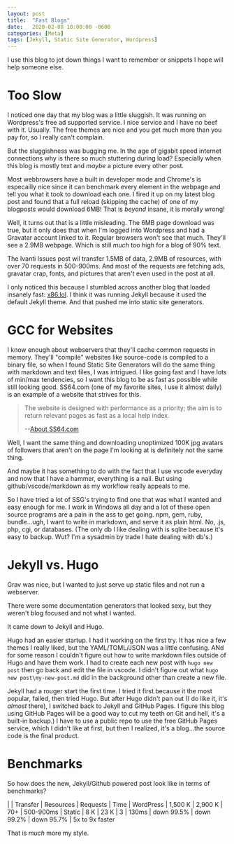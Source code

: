 ```yaml
---
layout: post
title:  "Fast Blogs"
date:   2020-02-08 10:00:00 -0600
categories: [Meta]
tags: [Jekyll, Static Site Generator, Wordpress]
---
```


I use this blog to jot down things I want to remember or snippets I hope will help someone else.

# Too Slow

I noticed one day that my blog was a little sluggish. It was running on Wordpress's free ad supported service. I nice service and I have no beef with it. Usually. The free themes are nice and you get much more than you pay for, so I really can't complain.

But the sluggishness was bugging me. In the age of gigabit speed internet connections why is there so much stuttering during load? Especially when this blog is mostly text and _maybe_ a picture every other post.

Most webbrowsers have a built in developer mode and Chrome's is especailly nice since it can benchmark every element in the webpage and tell you what it took to download each one. I fired it up on my latest blog post and found that a full reload (skipping the cache) of one of my blogposts would download 6MB! That is *beyond* insane, it is morally wrong!

Well, it turns out that is a little misleading. The 6MB page download was true, but it only does that when I'm logged into Wordpress and had a Gravatar account linked to it. Regular browsers won't see that much. They'll see a 2.9MB webpage. Which is still _much_ too high for a blog of 90% text.

The Ivanti Issues post wil transfer 1.5MB of data, 2.9MB of resources, with over 70 requests in 500-900ms. And most of the requests are fetching ads, gravatar crap, fonts, and pictures that aren't even used in the post at all.

I only noticed this because I stumbled across another blog that loaded insanely fast: [x86.lol](https://x86.lol). I think it was running Jekyll because it used the default Jekyll theme. And that pushed me into static site generators.

# GCC for Websites

I know enough about webservers that they'll cache common requests in memory. They'll "compile" websites like source-code is compiled to a binary file, so when I found Static Site Generators will do the same thing with markdown and text files, I was intrigued. I like going fast and I have lots of min/max tendencies, so I want this blog to be as fast as possible while still looking good. SS64.com (one of my favorite sites, I use it almost daily) is an example of a website that strives for this.

> The website is designed with performance as a priority; the aim is to return relevant pages as fast as a local help index.
> 
> --[About SS64.com](https://ss64.com/docs/)

Well, I want the same thing and downloading unoptimized 100K jpg avatars of followers that aren't on the page I'm looking at is definitely not the same thing.

And maybe it has something to do with the fact that I use vscode everyday and now that I have a hammer, everything is a nail. But using github/vscode/markdown as my workflow really appeals to me.

So I have tried a lot of SSG's trying to find one that was what I wanted and easy enough for me. I work in Windows all day and a lot of these open source programs are a pain in the ass to get going. npm, gem, ruby, bundle...ugh, I want to write in markdown, and serve it as plain html. No, .js, php, cgi, or databases. (The only db I like dealing with is sqlite because it's easy to backup. Wut? I'm a sysadmin by trade I hate dealing with db's.)

# Jekyll vs. Hugo

Grav was nice, but I wanted to just serve up static files and not run a webserver.

There were some documentation generators that looked sexy, but they weren't blog focused and not what I wanted.

It came down to Jekyll and Hugo.

Hugo had an easier startup. I had it working on the first try. It has nice a few themes I really liked, but the YAML/TOML/JSON was a little confusing. ANd for some reason I couldn't figure out how to write markdown files outside of Hugo and have them work. I had to create each new post with `hugo new post` then go back and edit the file in vscode. I didn't figure out what `hugo new post\my-new-post.md` did in the background other than create a new file.

Jekyll had a rouger start the first time. I tried it first because it the most popular, failed, then tried Hugo. But after Hugo didn't pan out (I do like it, it's _almost_ there), I switched back to Jekyll and GitHub Pages. I figure this blog using GitHub Pages will be a good way to cut my teeth on Git and hell, it's a built-in backup.) I have to use a public repo to use the free GitHub Pages service, which I didn't like at first, but then I realized, it's a blog...the source code is the final product.

# Benchmarks

So how does the new, Jekyll/Github powered post look like in terms of benchmarks?

| | Transfer | Resources | Requests | Time
| WordPress | 1,500 K | 2,900 K | 70+ | 500-900ms
| Static | 8 K | 23 K | 3 | 130ms
| down 99.5% | down 99.2% | down 95.7% | 5x to 9x faster 

That is _much_ more my style.

